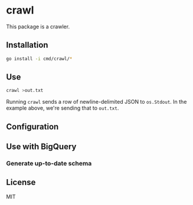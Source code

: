 # crawl

This package is a crawler.

## Installation

```sh
go install -i cmd/crawl/*
```

## Use

```sh
crawl >out.txt
```

Running `crawl` sends a row of newline-delimited JSON to `os.Stdout`. In the example above, we're sending that to `out.txt`.

## Configuration

## Use with BigQuery

### Generate up-to-date schema

## License

MIT
